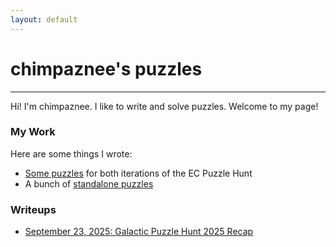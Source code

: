 ```yaml
---
layout: default
---
```


<h1>chimpaznee's puzzles</h1>
<hr>
Hi! I'm chimpaznee. I like to write and solve puzzles. Welcome to my page!

<h3>My Work</h3>

Here are some things I wrote:

<ul>
<li><a href="./chimpaznee/pages/ecph.html">Some puzzles</a> for both iterations of the EC Puzzle Hunt</li>
<li>A bunch of <a href="./chimpaznee/pages/standalone.html">standalone puzzles</a></li>
</ul>

<h3>Writeups</h3>

- <a href="./jekyll/update/2025/09/23/gph-2025-recap.html">September 23, 2025: Galactic Puzzle Hunt 2025 Recap</a>